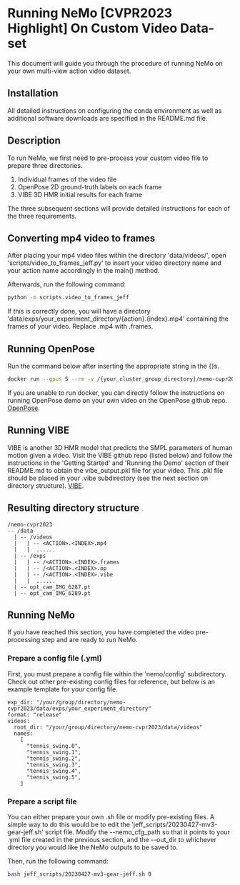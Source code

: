 # Running NeMo [CVPR2023 Highlight] On Custom Video Data-set

This document will guide you through the procedure of running NeMo on your own multi-view action video dataset.

## Installation

All detailed instructions on configuring the conda environment as well as additional software downloads are specified in the README.md file.

## Description

To run NeMo, we first need to pre-process your custom video file to prepare three directories.

1. Individual frames of the video file
2. OpenPose 2D ground-truth labels on each frame
3. VIBE 3D HMR initial results for each frame

The three subsequent sections will provide detailed instructions for each of the three requirements.

## Converting mp4 video to frames

After placing your mp4 video files within the directory 'data/videos/', open 'scripts/video_to_frames_jeff.py' to insert your video directory name and your action name accordingly in the main() method.

Afterwards, run the following command:

```bash
python -m scripts.video_to_frames_jeff
```

If this is correctly done, you will have a directory 'data/exps/your_experiment_directory/{action}.{index}.mp4' containing the frames of your video. Replace .mp4 with .frames.

## Running OpenPose

Run the command below after inserting the appropriate string in the {}s.

```bash
docker run --gpus 5 --rm -v /{your_cluster_group_directory}/nemo-cvpr2023/data/exps/{your_experiment_directory}:/mnt cwaffles/openpose ./build/examples/openpose/openpose.bin --image_dir /mnt/{action}.{index}.frames --write_json /mnt/{action}.{index}.op --display 0  --model_pose BODY_25 --number_people_max 1 --render_pose 0

```

If you are unable to run docker, you can directly follow the instructions on running OpenPose demo on your own video on the OpenPose github repo.
[OpenPose](https://github.com/CMU-Perceptual-Computing-Lab/openpose).

## Running VIBE

VIBE is another 3D HMR model that predicts the SMPL parameters of human motion given a video. Visit the VIBE github repo (listed below) and follow the instructions in the 'Getting Started' and 'Running the Demo' section of their README.md to obtain the vibe_output.pkl file for your video. This .pkl file should be placed in your .vibe subdirectory (see the next section on directory structure).
[VIBE](https://github.com/mkocabas/VIBE).

## Resulting directory structure

```
/nemo-cvpr2023
-- /data
  | -- /videos
  |   | -- <ACTION>.<INDEX>.mp4
  |   |  ......
  | -- /exps
  |   | -- /<ACTION>.<INDEX>.frames
  |   | -- /<ACTION>.<INDEX>.op
  |   | -- /<ACTION>.<INDEX>.vibe
  |   |  ......
  | -- opt_cam_IMG_6287.pt
  | -- opt_cam_IMG_6289.pt

```

## Running NeMo

If you have reached this section, you have completed the video pre-processing step and are ready to run NeMo.

### Prepare a config file (.yml)

First, you must prepare a config file within the 'nemo/config' subdirectory. Check out other pre-existing config files for reference, but below is an example template for your config file.

```
exp_dir: "/your/group/directory/nemo-cvpr2023/data/exps/your_experiment_directory"
format: "release"
videos:
  root_dir: "/your/group/directory/nemo-cvpr2023/data/videos"
  names:
    [
      "tennis_swing.0",
      "tennis_swing.1",
      "tennis_swing.2",
      "tennis_swing.3",
      "tennis_swing.4",
      "tennis_swing.5",
    ]

```

### Prepare a script file

You can either prepare your own .sh file or modify pre-existing files. A simple way to do this would be to edit the 'jeff_scripts/20230427-mv3-gear-jeff.sh' script file. Modify the --nemo_cfg_path so that it points to your .yml file created in the previous section, and the --out_dir to whichever directory you would like the NeMo outputs to be saved to.

Then, run the following command:

```bash
bash jeff_scripts/20230427-mv3-gear-jeff.sh 0
```
